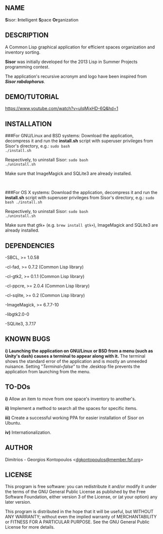 ## NAME

<b>S</b>isor: <b>I</b>ntelligent <b>S</b>pace <b>Or</b>ganization

## DESCRIPTION

A Common Lisp graphical application for efficient spaces organization and inventory sorting.

<b>Sisor</b> was initially developed for the <a href="http://lispinsummerprojects.org/" style="text-decoration:none">2013 Lisp in Summer Projects programming contest</a>.

The application's <a href="http://en.wikipedia.org/wiki/Recursive_acronym#Computer-related_examples" style="text-decoration:none">recursive acronym</a> and logo have been inspired from <b><i><a href="http://en.wikipedia.org/wiki/Sisor" style="text-decoration:none">Sisor rabdophorus</a></i></b>.

## DEMO/TUTORIAL

https://www.youtube.com/watch?v=uIqMjxHD-6Q&hd=1

## INSTALLATION

###For GNU/Linux and BSD systems:
Download the application, decompress it and run the <b>install.sh</b> script with superuser privileges from Sisor's directory, e.g.:
<code>sudo bash ./install.sh</code>

Respectively, to uninstall Sisor:
<code>sudo bash ./uninstall.sh</code>

Make sure that ImageMagick and SQLite3 are already installed.

<br>

###For OS X systems:
Download the application, decompress it and run the <b>install.sh</b> script with superuser privileges from Sisor's directory, e.g.:
<code>sudo bash ./install.sh</code>

Respectively, to uninstall Sisor:
<code>sudo bash ./uninstall.sh</code>

Make sure that gtk+ (e.g. <code>brew install gtk+</code>), ImageMagick and SQLite3 are already installed.

## DEPENDENCIES

\-<a href="http://www.sbcl.org/" style="text-decoration:none">SBCL</a>, >= 1.0.58

\-<a href="http://weitz.de/cl-fad/" style="text-decoration:none">cl-fad</a>, >= 0.7.2 (Common Lisp library)

\-<a href="http://www.cliki.net/cl-gtk2" style="text-decoration:none">cl-gtk2</a>, >= 0.1.1 (Common Lisp library)

\-<a href="http://weitz.de/cl-ppcre/" style="text-decoration:none">cl-ppcre</a>, >= 2.0.4 (Common Lisp library)

\-<a href="http://common-lisp.net/project/cl-sqlite/" style="text-decoration:none">cl-sqlite</a>, >= 0.2 (Common Lisp library)

\-<a href="http://www.imagemagick.org/" style="text-decoration:none">ImageMagick</a>, >= 6.7.7-10

\-libgtk2.0-0

\-<a href="https://www.sqlite.org/" style="text-decoration:none">SQLite3</a>, 3.7.17

## KNOWN BUGS

<b>i) <a href="https://github.com/dgkontopoulos/Sisor/issues/1" style="text-decoration:none">Launching the application on GNU/Linux or BSD from a menu (such as Unity's dash) causes a terminal to appear along with it.</a></b> The terminal shows the standard error of the application and is mostly an unneeded nuisance. Setting "<i>Terminal=false</i>" to the .desktop file prevents the application from launching from the menu.

## TO-DOs

<b>i)</b> Allow an item to move from one space's inventory to another's.

<b>ii)</b> Implement a method to search all the spaces for specific items.

<b>iii)</b> Create a successful working PPA for easier installation of Sisor on Ubuntu.

<b>iv)</b> Internationalization.

## AUTHOR

Dimitrios - Georgios Kontopoulos <<dgkontopoulos@member.fsf.org>>

## LICENSE

This program is free software: you can redistribute it and/or modify
it under the terms of the GNU General Public License as
published by the Free Software Foundation, either version 3 of the
License, or (at your option) any later version.

This program is distributed in the hope that it will be useful,
but WITHOUT ANY WARRANTY; without even the implied warranty of
MERCHANTABILITY or FITNESS FOR A PARTICULAR PURPOSE.  See the
<a href="https://www.gnu.org/copyleft/gpl.html" style="text-decoration:none">GNU General Public License</a> for more details.

